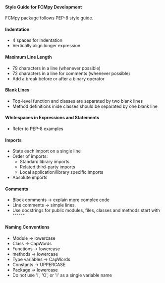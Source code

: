 #### Style Guide for FCMpy Development

FCMpy package follows PEP-8 style guide.

#### Indentation

* 4 spaces for indentation
* Vertically align longer expression

#### Maximum Line Length

* 79 characters in a line (whenever possible)
* 72 characters in a line for comments (whenever possible)
* Add a break before or after a binary operator

#### Blank Lines

* Top-level function and classes are separated by two blank lines
* Method definitions inide classes should be separated by one blank line

#### Whitespaces in Expressions and Statements

* Refer to PEP-8 examples

#### Imports

* State each import on a single line
* Order of imports:
    - Standard library imports
    - Related third-party imports
    - Local application/library specific imports
* Absolute imports

#### Comments

* Block comments -> explain more complex code
* LIne comments -> simple lines.
* Use docstrings for public modules, files, classes and methods start with """"""

#### Naming Conventions

* Module -> lowercase
* Class -> CapWords
* Functions -> lowercase
* methods -> lowercase
* Type variables -> CapWords
* Constants -> UPPERCASE
* Package -> lowercase
* Do not use 'l', 'O', or 'I' as a single variable name